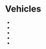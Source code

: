 # Vehicles

* [](Dynamic-Lane-Selection.md)
* [](Individual-Driving-Styles.md)
* [](Parking-AI.md)
* [](Reckless-Drivers.md)
* [](Advanced-AI.md)